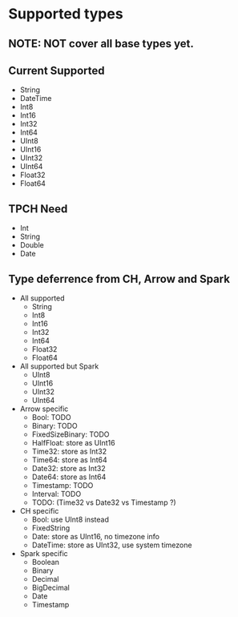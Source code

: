 # Supported types

## NOTE: NOT cover all base types yet.

## Current Supported
* String
* DateTime
* Int8
* Int16
* Int32
* Int64
* UInt8
* UInt16
* UInt32
* UInt64
* Float32
* Float64

## TPCH Need
* Int
* String
* Double
* Date

## Type deferrence from CH, Arrow and Spark
* All supported
    * String
    * Int8
    * Int16
    * Int32
    * Int64
    * Float32
    * Float64
* All supported but Spark
    * UInt8
    * UInt16
    * UInt32
    * UInt64
* Arrow specific
    * Bool: TODO
    * Binary: TODO
    * FixedSizeBinary: TODO
    * HalfFloat: store as UInt16
    * Time32: store as Int32
    * Time64: store as Int64
    * Date32: store as Int32
    * Date64: store as Int64
    * Timestamp: TODO
    * Interval: TODO
    * TODO: (Time32 vs Date32 vs Timestamp ?)
* CH specific
    * Bool: use UInt8 instead
    * FixedString
    * Date: store as UInt16, no timezone info
    * DateTime: store as UInt32, use system timezone
* Spark specific
    * Boolean
    * Binary
    * Decimal
    * BigDecimal
    * Date
    * Timestamp
